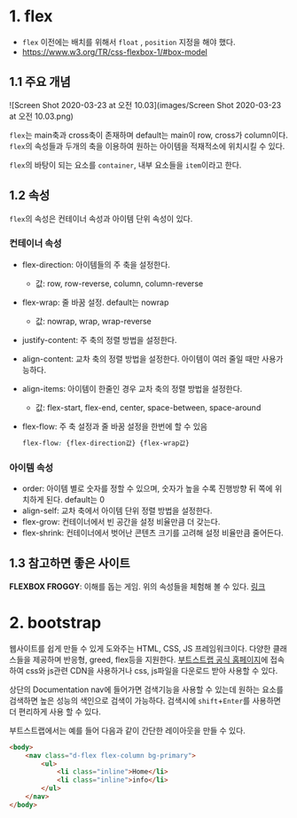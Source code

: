 # 1. flex

* `flex` 이전에는 배치를 위해서 `float` , `position` 지정을 해야 했다.
* https://www.w3.org/TR/css-flexbox-1/#box-model



## 1.1 주요 개념

![Screen Shot 2020-03-23 at 오전 10.03](images/Screen Shot 2020-03-23 at 오전 10.03.png)

`flex`는 main축과 cross축이 존재하며 default는 main이 row, cross가 column이다. `flex`의 속성들과 두개의 축을 이용하여 원하는 아이템을 적재적소에 위치시킬 수 있다.

`flex`의 바탕이 되는 요소를 `container`, 내부 요소들을 `item`이라고 한다.



## 1.2 속성

`flex`의 속성은 컨테이너 속성과 아이템 단위 속성이 있다.



### 컨테이너 속성

- flex-direction: 아이템들의 주 축을 설정한다. 

  - 값: row, row-reverse, column, column-reverse

- flex-wrap: 줄 바꿈 설정. default는 nowrap

  - 값: nowrap, wrap, wrap-reverse

- justify-content: 주 축의 정렬 방법을 설정한다.

- align-content: 교차 축의 정렬 방법을 설정한다. 아이템이 여러 줄일 때만 사용가능하다.

- align-items: 아이템이 한줄인 경우 교차 축의 정렬 방법을 설정한다.

  - 값: flex-start, flex-end, center, space-between, space-around

- flex-flow: 주 축 설정과 줄 바꿈 설정을 한번에 할 수 있음

  ```css
  flex-flow: {flex-direction값} {flex-wrap값}
  ```



### 아이템 속성

- order: 아이템 별로 숫자를 정할 수 있으며, 숫자가 높을 수록 진행방향 뒤 쪽에 위치하게 된다. default는 0
- align-self: 교차 축에서 아이템 단위 정렬 방법을 설정한다.
- flex-grow:  컨테이너에서 빈 공간을 설정 비율만큼 더 갖는다.
- flex-shrink: 컨테이너에서 벗어난 콘텐츠 크기를 고려해 설정 비율만큼 줄어든다.



## 1.3 참고하면 좋은 사이트

**FLEXBOX FROGGY**: 이해를 돕는 게임. 위의 속성들을 체험해 볼 수 있다. [링크](https://flexboxfroggy.com/#ko)



# 2. bootstrap

웹사이트를 쉽게 만들 수 있게 도와주는 HTML, CSS, JS 프레임워크이다. 다양한 클래스들을 제공하며 반응형, greed, flex등을 지원한다. [부트스트랩 공식 홈페이지](https://getbootstrap.com/)에 접속하여 css와 js관련 CDN을 사용하거나 css, js파일을 다운로드 받아 사용할 수 있다.

상단의 Documentation nav에 들어가면 검색기능을 사용할 수 있는데 원하는 요소를 검색하면 높은 성능의 색인으로 검색이 가능하다. 검색시에 `shift`+`Enter`를 사용하면 더 편리하게 사용 할 수 있다.

부트스트랩에서는 예를 들어 다음과 같이 간단한 레이아웃을 만들 수 있다.

```html
<body>
    <nav class="d-flex flex-column bg-primary">
        <ul>
            <li class="inline">Home</li>
            <li class="inline">info</li>
        </ul>
    </nav>
</body>
```

